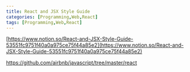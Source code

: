 ```yaml
---
title: React and JSX Style Guide
categories: [Programming,Web,React]
tags: [Programming,Web,React]
---
```


[https://www.notion.so/React-and-JSX-Style-Guide-53551fc9751f40a0a975ce75f44a85e2](https://www.notion.so/React-and-JSX-Style-Guide-53551fc9751f40a0a975ce75f44a85e2)


https://github.com/airbnb/javascript/tree/master/react

